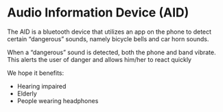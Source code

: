 # Audio Information Device (AID)

The AID is a bluetooth device that utilizes an app on the phone to detect certain “dangerous” sounds, namely bicycle bells and car horn sounds.

When a “dangerous” sound is detected, both the phone and band vibrate. This alerts the user of danger and allows him/her to react quickly

We hope it benefits:
- Hearing impaired
- Elderly
- People wearing headphones


